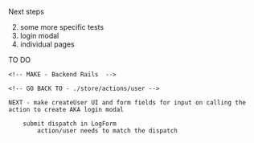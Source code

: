 Next steps 

<!-- 1. redux/thunk -->
2. some more specific tests 
3. login modal 
4. individual pages 


TO DO 
    <!-- PLAN - USER object and corresponding data associated with it  -->

    <!-- MAKE - Backend Rails  -->

    <!-- GO BACK TO - ./store/actions/user -->

    NEXT - make createUser UI and form fields for input on calling the action to create AKA login modal 

        submit dispatch in LogForm 
            action/user needs to match the dispatch 
